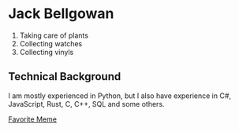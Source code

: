 # Jack Bellgowan
1. Taking care of plants
2. Collecting watches
3. Collecting vinyls

## Technical Background
<p>I am mostly experienced in Python, but I also have experience in C#, JavaScript, Rust, C, C++, SQL and some others.</p> 

[Favorite Meme](https://www.instagram.com/__mohu_c/?hl=en)
